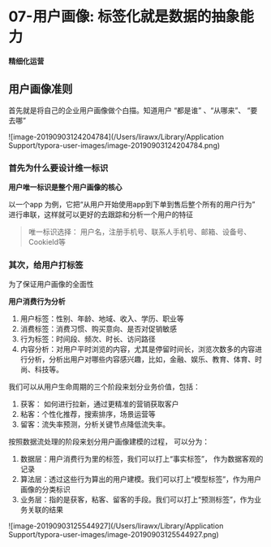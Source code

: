 # 07-用户画像: 标签化就是数据的抽象能力

**精细化运营**



## 用户画像准则

首先就是将自己的企业用户画像做个白描。知道用户 “都是谁” 、“从哪来”、 “要去哪”



![image-20190903124204784](/Users/lirawx/Library/Application Support/typora-user-images/image-20190903124204784.png)



### 首先为什么要设计维一标识

**用户唯一标识是整个用户画像的核心**

以一个app 为例，它把“从用户开始使用app到下单到售后整个所有的用户行为” 进行串联，这样就可以更好的去跟踪和分析一个用户的特征

> 唯一标识选择： 用户名，注册手机号、联系人手机号、邮箱、设备号、CookieId等

### 其次，给用户打标签

为了保证用户画像的全面性

**用户消费行为分析**

1. 用户标签：性别、年龄、地域、收入、学历、职业等
2. 消费标签：消费习惯、购买意向、是否对促销敏感
3. 行为标签：时间段、频次、时长、访问路径
4. 内容分析：对用户平时浏览的内容，尤其是停留时间长，浏览次数多的内容进行分析，分析出用户对哪些内容感兴趣，比如，金融、娱乐、教育、体育、时尚、科技等。

我们可以从用户生命周期的三个阶段来划分业务价值，包括：

1. 获客： 如何进行拉新，通过更精准的营销获取客户
2. 粘客：个性化推荐，搜索排序，场景运营等
3. 留客：流失率预测，分析关键节点降低流失率。



按照数据流处理的阶段来划分用户画像建模的过程， 可以分为：

1. 数据层：用户消费行为里的标签，我们可以打上“事实标签”， 作为数据客观的记录
2. 算法层：透过这些行为算出的用户建模。我们可以打上“模型标签”，作为用户画像的分类标识
3. 业务层：指的是获客，粘客、留客的手段。我们可以打上“预测标签”，作为业务关联的结果

![image-20190903125544927](/Users/lirawx/Library/Application Support/typora-user-images/image-20190903125544927.png)



